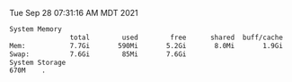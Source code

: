 Tue Sep 28 07:31:16 AM MDT 2021
```bash
System Memory
               total        used        free      shared  buff/cache   available
Mem:           7.7Gi       590Mi       5.2Gi       8.0Mi       1.9Gi       6.7Gi
Swap:          7.6Gi        85Mi       7.6Gi
System Storage
670M	.
```
```bash
